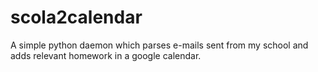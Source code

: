 scola2calendar
==============

A simple python daemon which parses e-mails sent from my school and adds relevant homework in a google calendar.
